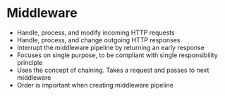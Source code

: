 # Middleware

- Handle, process, and modify incoming HTTP requests
- Handle, process, and change outgoing HTTP responses
- Interrupt the middleware pipeline by returning an early response
- Focuses on single purpose, to be compliant with single responsibility principle
- Uses the concept of chaining. Takes a request and passes to next middleware
- Order is important when creating middleware pipeline